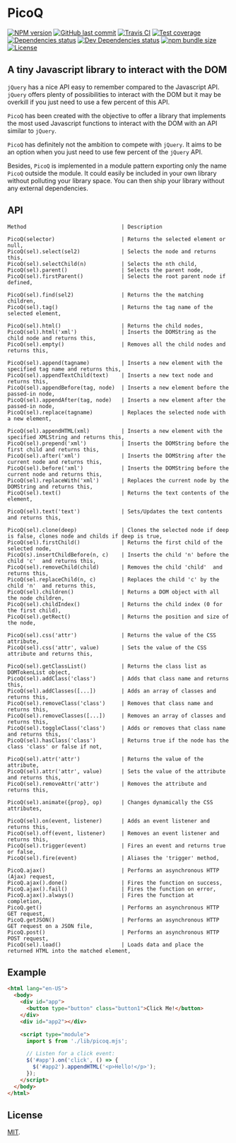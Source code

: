 # PicoQ

[![NPM version][npm-image]][npm-url]
[![GitHub last commit][commit-image]][commit-url]
[![Travis CI][travis-image]][travis-url]
[![Test coverage][coveralls-image]][coveralls-url]
[![Dependencies status][dependencies-image]][dependencies-url]
[![Dev Dependencies status][devdependencies-image]][devdependencies-url]
[![npm bundle size][npm-bundle-size-image]][npm-bundle-size-url]
[![License][license-image]](LICENSE.md)


## A tiny Javascript library to interact with the DOM

`jQuery` has a nice API easy to remember compared to the Javascript API. `jQuery` offers plenty of possibilities to interact with the DOM but it may be overkill if you just need to use a few percent of this API.

`PicoQ` has been created with the objective to offer a library that implements the most used Javascript functions to interact with the DOM with an API similar to `jQuery`.

`PicoQ` has definitely not the ambition to compete with `jQuery`. It aims to be an option when you just need to use few percent of the `jQuery` API.

Besides, `PicoQ` is implemented in a module pattern exporting only the name `PicoQ` outside the module. It could easily be included in your own library without polluting your library space. You can then ship your library without any external dependencies.


## API

```
Method                              | Description
```
```
PicoQ(selector)                     | Returns the selected element or null,
PicoQ(sel).select(sel2)             | Selects the node and returns this,
PicoQ(sel).selectChild(n)           | Selects the nth child,
PicoQ(sel).parent()                 | Selects the parent node,
PicoQ(sel).firstParent()            | Selects the root parent node if defined,

PicoQ(sel).find(sel2)               | Returns the the matching children,
PicoQ(sel).tag()                    | Returns the tag name of the selected element,

PicoQ(sel).html()                   | Returns the child nodes,
PicoQ(sel).html('xml')              | Inserts the DOMString as the child node and returns this,
PicoQ(sel).empty()                  | Removes all the child nodes and returns this,

PicoQ(sel).append(tagname)          | Inserts a new element with the specified tag name and returns this,
PicoQ(sel).appendTextChild(text)    | Inserts a new text node and returns this,
PicoQ(sel).appendBefore(tag, node)  | Inserts a new element before the passed-in node,
PicoQ(sel).appendAfter(tag, node)   | Inserts a new element after the passed-in node,
PicoQ(sel).replace(tagname)         | Replaces the selected node with a new element,

PicoQ(sel).appendHTML(xml)          | Inserts a new element with the specified XMLString and returns this,
PicoQ(sel).prepend('xml')           | Inserts the DOMString before the first child and returns this,
PicoQ(sel).after('xml')             | Inserts the DOMString after the current node and returns this,
PicoQ(sel).before('xml')            | Inserts the DOMString before the current node and returns this,
PicoQ(sel).replaceWith('xml')       | Replaces the current node by the DOMString and returns this,
PicoQ(sel).text()                   | Returns the text contents of the element,

PicoQ(sel).text('text')             | Sets/Updates the text contents and returns this,

PicoQ(sel).clone(deep)              | Clones the selected node if deep is false, clones node and childs if deep is true,
PicoQ(sel).firstChild()             | Returns the first child of the selected node,
PicoQ(s).insertChildBefore(n, c)    | Inserts the child 'n' before the child 'c'  and returns this,
PicoQ(sel).removeChild(child)       | Removes the child 'child'  and returns this,
PicoQ(sel.replaceChild(n, c)        | Replaces the child 'c' by the child 'n'  and returns this,
PicoQ(sel).children()               | Returns a DOM object with all the node children,
PicoQ(sel).childIndex()             | Returns the child index (0 for the first child),
PicoQ(sel).getRect()                | Returns the position and size of the node,

PicoQ(sel).css('attr')              | Returns the value of the CSS attribute,
PicoQ(sel).css('attr', value)       | Sets the value of the CSS attribute and returns this,

PicoQ(sel).getClassList()           | Returns the class list as DOMTokenList object,
PicoQ(sel).addClass('class')        | Adds that class name and returns this,
PicoQ(sel).addClasses([...])        | Adds an array of classes and returns this,
PicoQ(sel).removeClass('class')     | Removes that class name and returns this,
PicoQ(sel).removeClasses([...])     | Removes an array of classes and returns this,
PicoQ(sel).toggleClass('class')     | Adds or removes that class name and returns this,
PicoQ(sel).hasClass('class')        | Returns true if the node has the class 'class' or false if not,

PicoQ(sel).attr('attr')             | Returns the value of the attribute,
PicoQ(sel).attr('attr', value)      | Sets the value of the attribute and returns this,
PicoQ(sel).removeAttr('attr')       | Removes the attribute and returns this,

PicoQ(sel).animate({prop}, op)      | Changes dynamically the CSS attributes,

PicoQ(sel).on(event, listener)      | Adds an event listener and returns this,
PicoQ(sel).off(event, listener)     | Removes an event listener and returns this,
PicoQ(sel).trigger(event)           | Fires an event and returns true or false,
PicoQ(sel).fire(event)              | Aliases the 'trigger' method,

PicoQ.ajax()                        | Performs an asynchronous HTTP (Ajax) request,
PicoQ.ajax().done()                 | Fires the function on success,
PicoQ.ajax().fail()                 | Fires the function on error,
PicoQ.ajax().always()               | Fires the function at completion,
PicoQ.get()                         | Performs an asynchronous HTTP GET request,
PicoQ.getJSON()                     | Performs an asynchronous HTTP GET request on a JSON file,
PicoQ.post()                        | Performs an asynchronous HTTP POST request,
PicoQ(sel).load()                   | Loads data and place the returned HTML into the matched element,
```

## Example

```html
<html lang="en-US">
  <body>
    <div id="app">
      <button type="button" class="button1">Click Me!</button>
    </div>
    <div id="app2"></div>

    <script type="module">
      import $ from './lib/picoq.mjs';

      // Listen for a click event:
      $('#app').on('click', () => {
        $('#app2').appendHTML('<p>Hello!</p>');
      });
    </script>
  </body>
</html>
```


## License

[MIT](LICENSE.md).

<!--- URls -->

[npm-image]: https://img.shields.io/npm/v/picoq.svg?style=flat-square
[release-image]: https://img.shields.io/github/release/jclo/picoq.svg?include_prereleases&style=flat-square
[commit-image]: https://img.shields.io/github/last-commit/jclo/picoq.svg?style=flat-square
[travis-image]: https://img.shields.io/travis/jclo/picoq.svg?style=flat-square
[coveralls-image]: https://img.shields.io/coveralls/jclo/picoq/master.svg?style=flat-square
[dependencies-image]: https://david-dm.org/jclo/picoq/status.svg?theme=shields.io
[devdependencies-image]: https://david-dm.org/jclo/picoq/dev-status.svg?theme=shields.io
[npm-bundle-size-image]: https://img.shields.io/bundlephobia/minzip/picoq.svg?style=flat-square
[license-image]: https://img.shields.io/npm/l/picoq.svg?style=flat-square

[npm-url]: https://www.npmjs.com/package/picoq
[release-url]: https://github.com/jclo/picoq/tags
[commit-url]: https://github.com/jclo/picoq/commits/master
[travis-url]: https://travis-ci.org/jclo/picoq
[coveralls-url]: https://coveralls.io/github/jclo/picoq?branch=master
[dependencies-url]: https://david-dm.org/jclo/picoq
[devdependencies-url]: https://david-dm.org/jclo/picoq?type=dev
[license-url]: http://opensource.org/licenses/MIT
[npm-bundle-size-url]: https://img.shields.io/bundlephobia/minzip/picoq
